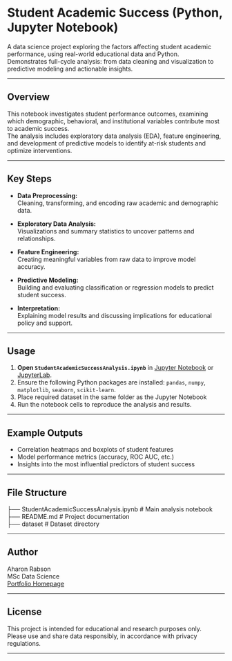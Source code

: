 # Student Academic Success (Python, Jupyter Notebook)

A data science project exploring the factors affecting student academic performance, using real-world educational data and Python.  
Demonstrates full-cycle analysis: from data cleaning and visualization to predictive modeling and actionable insights.

---

## Overview

This notebook investigates student performance outcomes, examining which demographic, behavioral, and institutional variables contribute most to academic success.  
The analysis includes exploratory data analysis (EDA), feature engineering, and development of predictive models to identify at-risk students and optimize interventions.

---

## Key Steps

- **Data Preprocessing:**  
  Cleaning, transforming, and encoding raw academic and demographic data.

- **Exploratory Data Analysis:**  
  Visualizations and summary statistics to uncover patterns and relationships.

- **Feature Engineering:**  
  Creating meaningful variables from raw data to improve model accuracy.

- **Predictive Modeling:**  
  Building and evaluating classification or regression models to predict student success.

- **Interpretation:**  
  Explaining model results and discussing implications for educational policy and support.

---

## Usage

1. **Open `StudentAcademicSuccessAnalysis.ipynb`** in [Jupyter Notebook](https://jupyter.org/) or [JupyterLab](https://jupyterlab.readthedocs.io/).
2. Ensure the following Python packages are installed: `pandas`, `numpy`, `matplotlib`, `seaborn`, `scikit-learn`.
3. Place required dataset in the same folder as the Jupyter Notebook
4. Run the notebook cells to reproduce the analysis and results.

---

## Example Outputs

- Correlation heatmaps and boxplots of student features
- Model performance metrics (accuracy, ROC AUC, etc.)
- Insights into the most influential predictors of student success

---

## File Structure

├── StudentAcademicSuccessAnalysis.ipynb # Main analysis notebook <br>
├── README.md # Project documentation <br>
├── dataset # Dataset directory<br>

---

## Author

Aharon Rabson  
MSc Data Science  
[Portfolio Homepage](https://amrabson.github.io/my_portfolio/)

---

## License

This project is intended for educational and research purposes only.  
Please use and share data responsibly, in accordance with privacy regulations.

---
